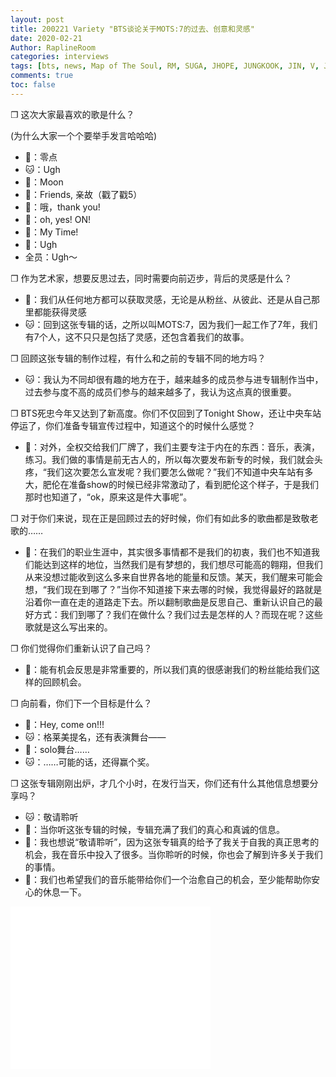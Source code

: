 ```yaml
---
layout: post
title: 200221 Variety "BTS谈论关于MOTS:7的过去、创意和灵感"
date: 2020-02-21
Author: RaplineRoom
categories: interviews
tags: [bts, news, Map of The Soul, RM, SUGA, JHOPE, JUNGKOOK, JIN, V, JIMIN, 金南俊, 闵玧其, 郑号锡, 金硕珍, 朴智旻, 金泰亨, 田柾国, 新闻, 7, Interviews, 采访]
comments: true
toc: false
---
```


❐ 这次大家最喜欢的歌是什么？

(为什么大家一个个要举手发言哈哈哈)

- 🐨：零点
- 🐱：Ugh
- 🦙：Moon
- 🦌：Friends, 亲故（戳了戳5）
- 🐤：哦，thank you!
- 🦌：oh, yes! ON!
- 🐰：My Time!
- 🐯：Ugh
- 全员：Ugh～

❐ 作为艺术家，想要反思过去，同时需要向前迈步，背后的灵感是什么？

- 🦙：我们从任何地方都可以获取灵感，无论是从粉丝、从彼此、还是从自己那里都能获得灵感
- 🐱：回到这张专辑的话，之所以叫MOTS:7，因为我们一起工作了7年，我们有7个人，这不只只是包括了灵感，还包含着我们的故事。

❐ 回顾这张专辑的制作过程，有什么和之前的专辑不同的地方吗？

- 🐱：我认为不同却很有趣的地方在于，越来越多的成员参与进专辑制作当中，过去参与度不高的成员们参与的越来越多了，我认为这点真的很重要。

❐ BTS死忠今年又达到了新高度。你们不仅回到了Tonight Show，还让中央车站停运了，你们准备专辑宣传过程中，知道这个的时候什么感觉？

- 🐨：对外，全权交给我们厂牌了，我们主要专注于内在的东西：音乐，表演，练习。我们做的事情是前无古人的，所以每次要发布新专的时候，我们就会头疼，“我们这次要怎么宣发呢？我们要怎么做呢？”我们不知道中央车站有多大，肥伦在准备show的时候已经非常激动了，看到肥伦这个样子，于是我们那时也知道了，“ok，原来这是件大事呢”。

❐ 对于你们来说，现在正是回顾过去的好时候，你们有如此多的歌曲都是致敬老歌的……

- 🐨：在我们的职业生涯中，其实很多事情都不是我们的初衷，我们也不知道我们能达到这样的地位，当然我们是有梦想的，我们想尽可能高的翱翔，但我们从来没想过能收到这么多来自世界各地的能量和反馈。某天，我们醒来可能会想，“我们现在到哪了？”当你不知道接下来去哪的时候，我觉得最好的路就是沿着你一直在走的道路走下去。所以翻制歌曲是反思自己、重新认识自己的最好方式：我们到哪了？我们在做什么？我们过去是怎样的人？而现在呢？这些歌就是这么写出来的。

❐ 你们觉得你们重新认识了自己吗？

- 🐤：能有机会反思是非常重要的，所以我们真的很感谢我们的粉丝能给我们这样的回顾机会。

❐ 向前看，你们下一个目标是什么？

- 🐤：Hey, come on!!!
- 🐱：格莱美提名，还有表演舞台——
- 🐨：solo舞台……
- 🐱：……可能的话，还得赢个奖。

❐ 这张专辑刚刚出炉，才几个小时，在发行当天，你们还有什么其他信息想要分享吗？

- 🐱：敬请聆听
- 🐰：当你听这张专辑的时候，专辑充满了我们的真心和真诚的信息。
- 🦌：我也想说“敬请聆听”，因为这张专辑真的给予了我关于自我的真正思考的机会，我在音乐中投入了很多。当你聆听的时候，你也会了解到许多关于我们的事情。
- 🐯：我们也希望我们的音乐能带给你们一个治愈自己的机会，至少能帮助你安心的休息一下。

<iframe src="//content.jwplatform.com/players/6Api8iR9-JO6kgQAV.html" width="320" height="260" frameborder="0" scrolling="auto"></iframe>
